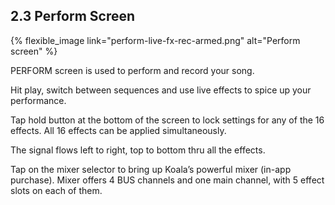 ---
---

## 2.3 Perform Screen
{% flexible_image link="perform-live-fx-rec-armed.png" alt="Perform screen" %}

PERFORM screen is used to perform and record your song.

Hit play, switch between sequences and use live effects to spice up your performance.

Tap hold button at the bottom of the screen to lock settings for any of the 16 effects. All 16 effects can be applied simultaneously. 

The signal flows left to right, top to bottom thru all the effects.

Tap on the mixer selector to bring up Koala’s powerful mixer (in-app purchase). Mixer offers 4 BUS channels and one main channel, with 5 effect slots on each of them.
